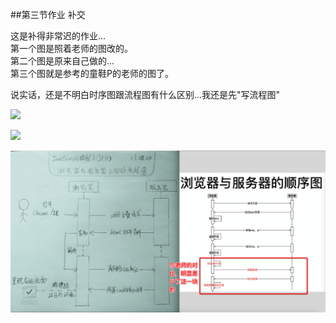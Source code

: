 ##第三节作业
补交

这是补得非常迟的作业...  
第一个图是照着老师的图改的。  
第二个图是原来自己做的...  
第三个图就是参考的童鞋P的老师的图了。


说实话，还是不明白时序图跟流程图有什么区别...我还是先"写流程图"


![](https://raw.githubusercontent.com/wiki/ifoundu/getting-started-with-javascript/huangBiLing1.png)

![](https://raw.githubusercontent.com/wiki/ifoundu/getting-started-with-javascript/huangBiling2.png)


![](https://github.com/xugy0926/getting-started-with-javascript/blob/master/homework/lesson3/chenyanxing.png)






